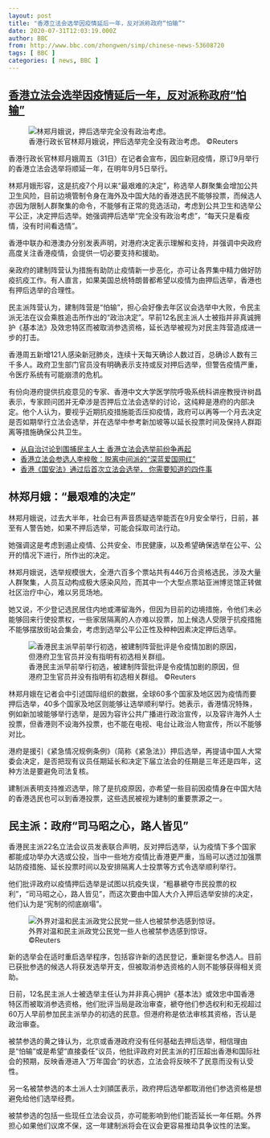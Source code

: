 ```yaml
---
layout: post
title: "香港立法会选举因疫情延后一年，反对派称政府“怕输”"
date: 2020-07-31T12:03:19.000Z
author: BBC
from: http://www.bbc.com/zhongwen/simp/chinese-news-53608720
tags: [ BBC ]
categories: [ news, BBC ]
---
```

<!--1596196999000-->
[香港立法会选举因疫情延后一年，反对派称政府“怕输”](http://www.bbc.com/zhongwen/simp/chinese-news-53608720)
------

<div>
<figure><img alt="林郑月娥说，押后选举完全没有政治考虑。" src="https://ichef.bbci.co.uk/news/600/cpsprodpb/12E86/production/_113764477_754049d9-67ff-4a79-a57c-5c050ef7c5bb.jpg" referrerpolicy="no-referrer"><br><figcaption>香港行政长官林郑月娥说，押后选举完全没有政治考虑。 ©Reuters</figcaption></figure><p class="story-body__introduction">香港行政长官林郑月娥周五（31日）在记者会宣布，因应新冠疫情，原订9月举行的香港立法会选举将顺延一年，在明年9月5日举行。</p><p>林郑月娥形容，这是抗疫7个月以来“最艰难的决定”，称选举人群聚集会增加公共卫生风险，目前边境管制令身在海外及中国大陆的香港选民不能够投票，而候选人亦因为限制人群聚集的命令，不能够有正常的竞选活动，考虑到公共卫生和选举公平公正，决定押后选举。她强调押后选举“完全没有政治考虑”，“每天只是看疫情，没有时间看选情”。</p><p>香港中联办和港澳办分别发表声明，对港府决定表示理解和支持，并强调中央政府高度关注香港疫情，会提供一切必要支持和援助。</p><p>亲政府的建制阵营认为措施有助防止疫情新一步恶化，亦可让各界集中精力做好防疫抗疫工作。有人直言，如果美国总统特朗普都希望以疫情为由押后选举，香港也有押后选举的合理性。</p><p>民主派阵营认为，建制阵营是“怕输”，担心会好像去年区议会选举中大败，令民主派无法在议会乘胜追击所作出的“政治决定”。早前12名民主派人士被指并非真诚拥护《基本法》及效忠特区而被取消参选资格，延长选举被视为对民主阵营造成进一步的打击。</p><p>香港周五新增121人感染新冠肺炎，连续十天每天确诊人数过百，总确诊人数有三千多人。政府卫生部门官员没有明确表示支持或反对押后选举，但警告疫情严重，令医疗系统有可能崩溃的危机。</p><p>有份向港府提供抗疫意见的专家、香港中文大学医学院呼吸系统科讲座教授许树昌表示，专家顾问团并无牵涉是否押后立法会选举的讨论，这纯粹是港府的内部决定。他个人认为，要视乎近期抗疫措施能否压抑疫情，政府可以再等一个月去决定是否如期举行立法会选举，并在选举中参考新加坡等以延长投票时间及保持人群距离等措施确保公共卫生。</p><ul class="story-body__unordered-list"><li class="story-body__list-item"><a href="http://www.bbc.com/zhongwen/simp/chinese-news-52378320" class="story-body__link">从自治讨论到围捕民主人士  香港立法会选举前纷争再起</a></li><li class="story-body__list-item"><a href="http://www.bbc.com/zhongwen/simp/chinese-news-53502659" class="story-body__link">香港立法会参选人李梓敬：脱离中间派的“深蓝爱国网红”</a></li><li class="story-body__list-item"><a href="http://www.bbc.com/zhongwen/simp/chinese-news-53261712" class="story-body__link">香港《国安法》通过后首次立法会选举， 你需要知道的四件事</a></li></ul><h2 class="story-body__crosshead">林郑月娥：“最艰难的决定”</h2><p>林郑月娥说，过去大半年，社会已有声音质疑选举能否在9月安全举行，日前，甚至有人警告她，如果不押后选举，可能会採取司法行动。</p><p>她强调这是考虑到遏止疫情、公共安全、市民健康，以及希望确保选举在公平、公开的情况下进行，所作出的决定。</p><p>林郑月娥说，选举规模很大，全港六百多个票站共有446万合资格选民，涉及大量人群聚集，人员互动构成极大感染风险，而其中一个大型点票站亚洲博览馆正转做社区治疗中心，难以另觅场地。</p><p>她又说，不少登记选民居住内地或滞留海外，但因为目前的边境措施，令他们未必能够回来行使投票权，一些家居隔离的人亦难以投票，加上候选人受限于抗疫措施不能够摆放街站会集会，考虑到选举公平公正性及种种因素决定押后选举。</p><figure><img alt="香港民主派早前举行初选，被建制阵营批评是令疫情加剧的原因，但港府卫生官员并没有指明有初选相关群组。" src="https://ichef.bbci.co.uk/news/600/cpsprodpb/17CA6/production/_113764479_cee58217-036e-4416-9f05-04eda5afd2c7.jpg" referrerpolicy="no-referrer"><br><figcaption>香港民主派早前举行初选，被建制阵营批评是令疫情加剧的原因，但港府卫生官员并没有指明有初选相关群组。 ©Reuters</figcaption></figure><p>林郑月娥在记者会中引述国际组织的数据，全球60多个国家及地区因为疫情而要押后选举，40多个国家及地区则能够让选举顺利举行。她表示，香港情况特殊，例如新加坡能够举行选举，是因为容许公共广播进行政治宣传，以及容许海外人士投票，但香港则不设海外投票，也不能在电视、电台让政治人物宣传，所以不能够对比。</p><p>港府是援引《紧急情况规例条例》（简称《紧急法》）押后选举，再提请中国人大常委会决定，是否把现有议员任期延长和决定下届立法会的任期是三年还是四年，这种方法是要避免司法复核。</p><p>建制派表明支持推迟选举，除了是抗疫原因，亦希望一些目前因疫情身在中国大陆的香港选民也可以到香港投票，这些选民被视为建制的重要票源之一。</p><h2 class="story-body__crosshead">民主派：政府“司马昭之心，路人皆见”</h2><p>香港民主派22名立法会议员发表联合声明，反对押后选举，认为疫情下多个国家都能成功举办大选或公投，当中一些地方疫情比香港更严重，当局可以透过加强票站防疫措施、延长投票时间以及安排隔离人士投票等方式令选举顺利举行。</p><p>他们批评政府以疫情押后选举是试图以抗疫失误，“粗暴褫夺市民投票的权利”，“司马昭之心，路人皆见”，而这次要由中国人大介入押后选举安排的决定，他们认为是“宪制的彻底崩塌”。</p><figure><img alt="外界对温和民主派政党公民党一些人也被禁参选感到惊讶。" src="https://ichef.bbci.co.uk/news/600/cpsprodpb/E066/production/_113764475_cc118309-0d7d-40b7-b813-50ab3f62a458.jpg" referrerpolicy="no-referrer"><br><figcaption>外界对温和民主派政党公民党一些人也被禁参选感到惊讶。 ©Reuters</figcaption></figure><p>新的选举会在适时重启选举程序，包括容许新的选民登记，重新提名参选人。目前已获批参选的候选人将获发选举开支，但被取消参选资格的人则不能够获得相关资助。</p><p>日前，12名民主派人士被选举主任认为并非真心拥护《基本法》或效忠中国香港特区而被取消参选资格，他们批评当局是政治审查，褫夺他们参选权利和无视超过60万人早前参加民主派举办的初选的民意。但港府称是依法审核其资格，否认是政治审查。</p><p>被禁参选的黄之锋认为，北京或香港政府没有任何基础去押后选举，相信理由是“怕输”或是希望“直接委任”议员，他批评政府对民主派的打压超出香港和国际社会的预期，反映香港进入“万年国会”的状态，立法会将反映不了民意而没有认受性。</p><p>另一名被禁参选的本土派人士刘頴匡表示，政府押后选举都取消他们参选资格是想避免给他们选举经费。</p><p>被禁参选的包括一些现任立法会议员，亦可能影响到他们能否延长一年任期。外界担心如果他们议席不保，这一年建制派将会在议会更容易推动具争议性的法案。</p>
</div>
